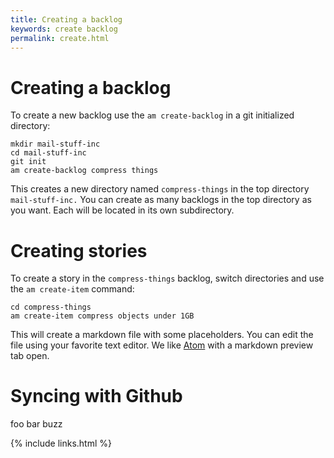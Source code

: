```yaml
---
title: Creating a backlog
keywords: create backlog
permalink: create.html
---
```


# Creating a backlog

To create a new backlog use the `am create-backlog` in a git initialized directory:

```
mkdir mail-stuff-inc
cd mail-stuff-inc
git init
am create-backlog compress things
```

This creates a new directory named `compress-things` in the top directory `mail-stuff-inc.` You can create as many backlogs in the top directory as you want. Each will be located in its own subdirectory.

# Creating stories

To create a story in the `compress-things` backlog, switch directories and use the `am create-item` command:

```
cd compress-things
am create-item compress objects under 1GB
```

This will create a markdown file with some placeholders. You can edit the file using your favorite text editor. We like [Atom](https://atom.io/) with a markdown preview tab open.

# Syncing with Github

foo bar buzz

{% include links.html %}
